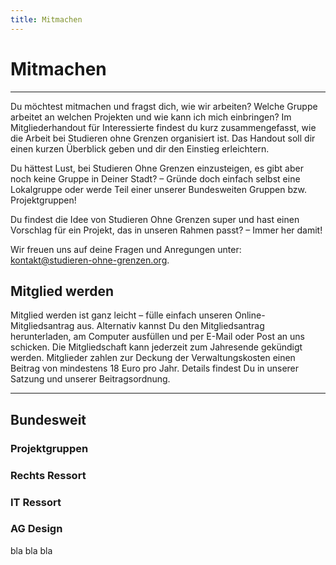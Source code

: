 ```yaml
---
title: Mitmachen
---
```


# Mitmachen

<sog-map map-type="germany" places-config="get_involved/mapDE"></sog-map>


---
Du möchtest mitmachen und fragst dich, wie wir arbeiten? Welche Gruppe arbeitet an welchen Projekten und wie kann ich mich einbringen? Im Mitgliederhandout für Interessierte findest du kurz zusammengefasst, wie die Arbeit bei Studieren ohne Grenzen organisiert ist. Das Handout soll dir einen kurzen Überblick geben und dir den Einstieg erleichtern. 

Du hättest Lust, bei Studieren Ohne Grenzen einzusteigen, es gibt aber noch keine Gruppe in Deiner Stadt? – Gründe doch einfach selbst eine Lokalgruppe oder werde Teil einer unserer Bundesweiten Gruppen bzw. Projektgruppen!

Du findest die Idee von Studieren Ohne Grenzen super und hast einen Vorschlag für ein Projekt, das in unseren Rahmen passt? – Immer her damit!

Wir freuen uns auf deine Fragen und Anregungen unter: kontakt@studieren-ohne-grenzen.org.

## Mitglied werden

Mitglied werden ist ganz leicht – fülle einfach unseren Online-Mitgliedsantrag aus. Alternativ kannst Du den Mitgliedsantrag herunterladen, am Computer ausfüllen und per E-Mail oder Post an uns schicken.
Die Mitgliedschaft kann jederzeit zum Jahresende gekündigt werden. Mitglieder zahlen zur Deckung der Verwaltungskosten einen Beitrag von mindestens 18 Euro pro Jahr. Details findest Du in unserer Satzung und unserer Beitragsordnung.

---
## Bundesweit

### Projektgruppen

### Rechts Ressort

### IT Ressort 

### AG Design
bla bla bla
